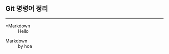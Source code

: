 ## Git 명령어 정리
---

<dl>
  <dt>*Markdown</dt>
   <dd>Hello</dd>
</dl>

<dl> 
  <dt>Markdown</dt>
  <dd>by hoa</dd>
</dl> 

